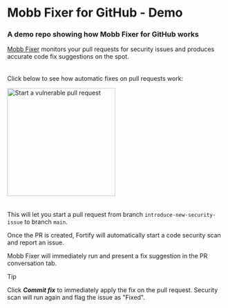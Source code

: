 # Mobb Fixer for GitHub - Demo
### A demo repo showing how Mobb Fixer for GitHub works

[Mobb Fixer](https://app.mobb.ai/github-fixer) monitors your pull requests for security issues and produces accurate code fix suggestions on the spot.
\
\
\
Click below to see how automatic fixes on pull requests work:

[<img width="250" alt="Start a vulnerable pull request" src="https://app.mobb.ai/gh-action/pull-request-button.svg" />](/../../pull/new/introduce-new-security-issue)
\
\
\
This will let you start a pull request from branch `introduce-new-security-issue` to branch `main`.

Once the PR is created, Fortify will automatically start a code security scan and report an issue.

Mobb Fixer will immediately run and present a fix suggestion in the PR conversation tab.

> [!TIP]
> Click ***Commit fix*** to immediately apply the fix on the pull request. Security scan will run again and flag the issue as "Fixed".
